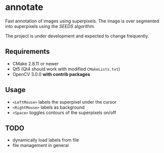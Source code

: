 annotate
========

Fast annotation of images using superpixels. The image is over segmented into superpixels using the *SEEDS* algorithm.

The project is under development and expected to change frequently.

Requirements
------------

* CMake 2.8.11 or newer
* Qt5 (Qt4 should work with modified ``CMakeLists.txt``)
* OpenCV 3.0.0 **with contrib packages**

Usage
-----

* ``<LeftMouse>`` labels the superpixel under the cursor
* ``<RightMouse>`` labels as background
* ``<Space>`` toggles contours of the superpixels on/off

TODO
----

* dynamically load labels from file
* file management in general
